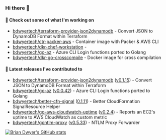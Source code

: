 ### Hi there 👋



#### 🔭 Check out some of what I'm working on

- [bdwyertech/terraform-provider-json2dynamodb](https://github.com/bdwyertech/terraform-provider-json2dynamodb) - Convert JSON to DynamoDB Format within Terraform
- [bdwyertech/ctr-packer-aws](https://github.com/bdwyertech/ctr-packer-aws) - Container image with Packer &amp; AWS CLI
- [bdwyertech/dkr-chef-workstation](https://github.com/bdwyertech/dkr-chef-workstation) - 
- [bdwyertech/go-az](https://github.com/bdwyertech/go-az) - Azure CLI Login functions ported to Golang
- [bdwyertech/dkr-go-crosscompile](https://github.com/bdwyertech/dkr-go-crosscompile) - Docker image for cross compilation

####  🔭  Latest releases I've contributed to

- [bdwyertech/terraform-provider-json2dynamodb](https://github.com/bdwyertech/terraform-provider-json2dynamodb) ([v0.1.15](https://github.com/bdwyertech/terraform-provider-json2dynamodb/releases/tag/v0.1.15)) - Convert JSON to DynamoDB Format within Terraform
- [bdwyertech/go-az](https://github.com/bdwyertech/go-az) ([v0.0.42](https://github.com/bdwyertech/go-az/releases/tag/v0.0.42)) - Azure CLI Login functions ported to Golang
- [bdwyertech/better-cfn-signal](https://github.com/bdwyertech/better-cfn-signal) ([0.1.11](https://github.com/bdwyertech/better-cfn-signal/releases/tag/0.1.11)) - Better CloudFormation SignalResource Helper
- [bdwyertech/go-aws-cloudwatch-uptime](https://github.com/bdwyertech/go-aws-cloudwatch-uptime) ([v0.2.4](https://github.com/bdwyertech/go-aws-cloudwatch-uptime/releases/tag/v0.2.4)) - Reports an EC2&#39;s uptime to AWS CloudWatch as custom metric
- [bdwyertech/gontlm-proxy](https://github.com/bdwyertech/gontlm-proxy) ([v0.5.33](https://github.com/bdwyertech/gontlm-proxy/releases/tag/v0.5.33)) - NTLM Proxy Forwarder

[![Brian Dwyer's GitHub stats](https://github-readme-stats.vercel.app/api?username=bdwyertech&show_icons=true&theme=gruvbox)](https://bdwyertech.net)